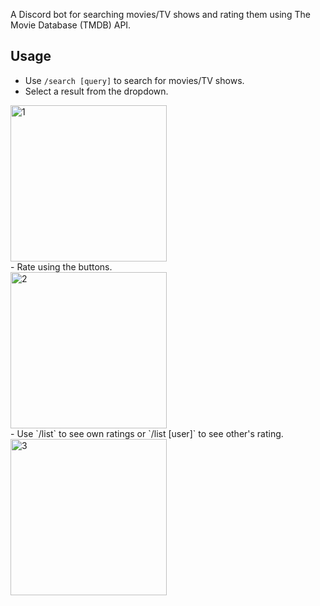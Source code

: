 A Discord bot for searching movies/TV shows and rating them using The Movie Database (TMDB) API.

## Usage

-   Use `/search [query]` to search for movies/TV shows.
-   Select a result from the dropdown.
<div>
<img alt='1' src='https://github.com/user-attachments/assets/14cbf68c-bfb5-41ec-9958-f68262e29fad' width='250px'/>
</div>
-   Rate using the buttons.
<div>
<img alt='2' src='https://github.com/user-attachments/assets/e0985a84-28b7-4dd9-b6e7-1f9c26f4f3b3' width='250px'/>
</div>
-   Use `/list` to see own ratings or `/list [user]` to see other's rating.
<div>
<img alt='3' src='https://github.com/user-attachments/assets/ab534a49-ec3b-4006-8b8e-602bb85cd1a2' width='250px'/>
</div>
